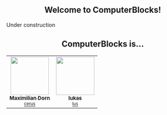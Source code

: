 <h2 align="center">Welcome to ComputerBlocks!</h2>

Under construction

<h2 align="center">ComputerBlocks is...</h2>

<table>
  <tr>
    <td align="center"><a href="https://github.com/cerus"><img src="https://avatars.githubusercontent.com/u/46848982?v=4" width="100px;" alt=""/><br /><sub><b>Maximilian Dorn</b><br><sup>cerus</sup></sub></a></td>
    <td align="center"><a href="https://github.com/lus"><img src="https://avatars.githubusercontent.com/u/46935044?v=4" width="100px;" alt=""/><br /><sub><b>lukas</b><br><sup>lus</sup></sub></a></td>
  </tr>
</table>

<!--<br><br><br>

<p align="center">
    <a href="https://discord.gg/">
        <img width="200px" src="https://media.?.?/join_discord.png?"/>
    </a>
</p>-->
